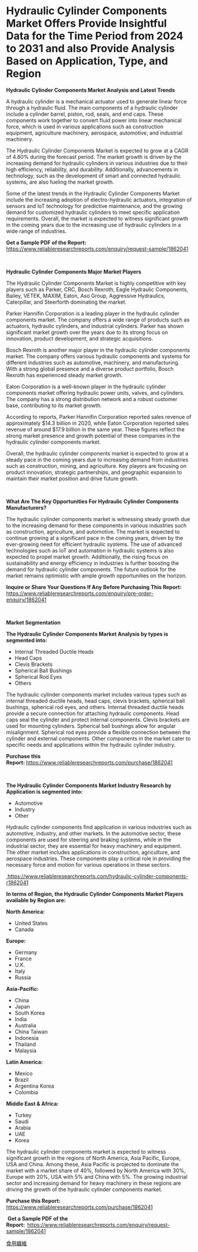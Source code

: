 <p><h1>Hydraulic Cylinder Components Market Offers Provide Insightful Data for the Time Period from 2024 to 2031 and also Provide Analysis Based on Application, Type, and Region</h1></p><p><strong>Hydraulic Cylinder Components Market Analysis and Latest Trends</strong></p>
<p><p>A hydraulic cylinder is a mechanical actuator used to generate linear force through a hydraulic fluid. The main components of a hydraulic cylinder include a cylinder barrel, piston, rod, seals, and end caps. These components work together to convert fluid power into linear mechanical force, which is used in various applications such as construction equipment, agriculture machinery, aerospace, automotive, and industrial machinery.</p><p>The Hydraulic Cylinder Components Market is expected to grow at a CAGR of 4.80% during the forecast period. The market growth is driven by the increasing demand for hydraulic cylinders in various industries due to their high efficiency, reliability, and durability. Additionally, advancements in technology, such as the development of smart and connected hydraulic systems, are also fueling the market growth.</p><p>Some of the latest trends in the Hydraulic Cylinder Components Market include the increasing adoption of electro-hydraulic actuators, integration of sensors and IoT technology for predictive maintenance, and the growing demand for customized hydraulic cylinders to meet specific application requirements. Overall, the market is expected to witness significant growth in the coming years due to the increasing use of hydraulic cylinders in a wide range of industries.</p></p>
<p><strong>Get a Sample PDF of the Report:&nbsp;</strong> <a href="https://www.reliableresearchreports.com/enquiry/request-sample/1862041">https://www.reliableresearchreports.com/enquiry/request-sample/1862041</a></p>
<p>&nbsp;</p>
<p><strong>Hydraulic Cylinder Components Major Market Players</strong></p>
<p><p>The Hydraulic Cylinder Components Market is highly competitive with key players such as Parker, CRC, Bosch Rexroth, Eagle Hydraulic Components, Bailey, VETEK, MAXIM, Eaton, Aso Group, Aggressive Hydraulics, Caterpillar, and Steerforth dominating the market.</p><p>Parker Hannifin Corporation is a leading player in the hydraulic cylinder components market. The company offers a wide range of products such as actuators, hydraulic cylinders, and industrial cylinders. Parker has shown significant market growth over the years due to its strong focus on innovation, product development, and strategic acquisitions.</p><p>Bosch Rexroth is another major player in the hydraulic cylinder components market. The company offers various hydraulic components and systems for different industries such as automotive, machinery, and manufacturing. With a strong global presence and a diverse product portfolio, Bosch Rexroth has experienced steady market growth.</p><p>Eaton Corporation is a well-known player in the hydraulic cylinder components market offering hydraulic power units, valves, and cylinders. The company has a strong distribution network and a robust customer base, contributing to its market growth.</p><p>According to reports, Parker Hannifin Corporation reported sales revenue of approximately $14.3 billion in 2020, while Eaton Corporation reported sales revenue of around $17.9 billion in the same year. These figures reflect the strong market presence and growth potential of these companies in the hydraulic cylinder components market.</p><p>Overall, the hydraulic cylinder components market is expected to grow at a steady pace in the coming years due to increasing demand from industries such as construction, mining, and agriculture. Key players are focusing on product innovation, strategic partnerships, and geographic expansion to maintain their market position and drive future growth.</p></p>
<p>&nbsp;</p>
<p><strong>What Are The Key Opportunities For Hydraulic Cylinder Components Manufacturers?</strong></p>
<p><p>The hydraulic cylinder components market is witnessing steady growth due to the increasing demand for these components in various industries such as construction, agriculture, and automotive. The market is expected to continue growing at a significant pace in the coming years, driven by the ever-growing need for efficient hydraulic systems. The use of advanced technologies such as IoT and automation in hydraulic systems is also expected to propel market growth. Additionally, the rising focus on sustainability and energy efficiency in industries is further boosting the demand for hydraulic cylinder components. The future outlook for the market remains optimistic with ample growth opportunities on the horizon.</p></p>
<p><strong>Inquire or Share Your Questions If Any Before Purchasing This Report:</strong> <a href="https://www.reliableresearchreports.com/enquiry/pre-order-enquiry/1862041">https://www.reliableresearchreports.com/enquiry/pre-order-enquiry/1862041</a></p>
<p>&nbsp;</p>
<p><strong>Market Segmentation</strong></p>
<p><strong>The Hydraulic Cylinder Components Market Analysis by types is segmented into:</strong></p>
<p><ul><li>Internal Threaded Ductile Heads</li><li>Head Caps</li><li>Clevis Brackets</li><li>Spherical Ball Bushings</li><li>Spherical Rod Eyes</li><li>Others</li></ul></p>
<p><p>The hydraulic cylinder components market includes various types such as internal threaded ductile heads, head caps, clevis brackets, spherical ball bushings, spherical rod eyes, and others. Internal threaded ductile heads provide a secure connection for attaching hydraulic components. Head caps seal the cylinder and protect internal components. Clevis brackets are used for mounting cylinders. Spherical ball bushings allow for angular misalignment. Spherical rod eyes provide a flexible connection between the cylinder and external components. Other components in the market cater to specific needs and applications within the hydraulic cylinder industry.</p></p>
<p><strong>Purchase this Report:&nbsp;</strong><a href="https://www.reliableresearchreports.com/purchase/1862041">https://www.reliableresearchreports.com/purchase/1862041</a></p>
<p>&nbsp;</p>
<p><strong>The Hydraulic Cylinder Components Market Industry Research by Application is segmented into:</strong></p>
<p><ul><li>Automotive</li><li>Industry</li><li>Other</li></ul></p>
<p><p>Hydraulic cylinder components find application in various industries such as automotive, industry, and other markets. In the automotive sector, these components are used for steering and braking systems, while in the industrial sector, they are essential for heavy machinery and equipment. The other market includes applications in construction, agriculture, and aerospace industries. These components play a critical role in providing the necessary force and motion for various operations in these sectors.</p></p>
<p><a href="https://www.reliableresearchreports.com/hydraulic-cylinder-components-r1862041">&nbsp;https://www.reliableresearchreports.com/hydraulic-cylinder-components-r1862041</a></p>
<p><strong>In terms of Region, the Hydraulic Cylinder Components Market Players available by Region are:</strong></p>
<p>
    <p> <strong> North America: </strong>
        <ul>
            <li>United States</li>
            <li>Canada</li>
        </ul>
        </p> 
    <p> <strong> Europe: </strong>
        <ul>
            <li>Germany</li>
            <li>France</li>
            <li>U.K.</li>
            <li>Italy</li>
            <li>Russia</li>
        </ul>
        </p> 
    <p> <strong> Asia-Pacific: </strong>
        <ul>
            <li>China</li>
            <li>Japan</li>
            <li>South Korea</li>
            <li>India</li>
            <li>Australia</li>
            <li>China Taiwan</li>
            <li>Indonesia</li>
            <li>Thailand</li>
            <li>Malaysia</li>
        </ul>
        </p> 
    <p> <strong> Latin America: </strong>
        <ul>
            <li>Mexico</li>
            <li>Brazil</li>
            <li>Argentina Korea</li>
            <li>Colombia</li>
        </ul>
        </p> 
    <p> <strong> Middle East & Africa: </strong>
        <ul>
            <li>Turkey</li>
            <li>Saudi</li>
            <li>Arabia</li>
            <li>UAE</li>
            <li>Korea</li>
        </ul>
    </p>
    </p>
<p><p>The hydraulic cylinder components market is expected to witness significant growth in the regions of North America, Asia Pacific, Europe, USA and China. Among these, Asia Pacific is projected to dominate the market with a market share of 40%, followed by North America with 30%, Europe with 20%, USA with 5% and China with 5%. The growing industrial sector and increasing demand for heavy machinery in these regions are driving the growth of the hydraulic cylinder components market.</p></p>
<p><strong>Purchase this Report: </strong><a href="https://www.reliableresearchreports.com/purchase/1862041">https://www.reliableresearchreports.com/purchase/1862041</a></p>
<p>&nbsp;<strong>Get a Sample PDF of the Report:&nbsp;&nbsp;</strong><a href="https://www.reliableresearchreports.com/enquiry/request-sample/1862041">https://www.reliableresearchreports.com/enquiry/request-sample/1862041</a></p>
<p><strong></strong></p>
<p><p><a href="https://medium.com/@brycenboyer2023/%E9%A3%9F%E7%89%A9%E7%B9%8A%E7%B6%AD%E5%B8%82%E5%A0%B4-%E7%A8%AE%E9%A1%9E-%E7%94%A8%E9%80%94-%E5%9C%B0%E7%90%86%E3%81%AB%E3%82%88%E3%82%8B%E5%8C%85%E6%8B%AC%E7%9A%84%E8%A9%95%E4%BE%A1-6fd68fe38f93">食用繊維</a></p></p>